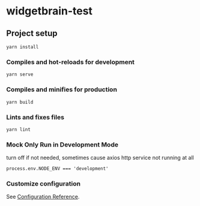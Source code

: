 # widgetbrain-test

## Project setup
```
yarn install
```

### Compiles and hot-reloads for development
```
yarn serve
```

### Compiles and minifies for production
```
yarn build
```

### Lints and fixes files
```
yarn lint
```

### Mock Only Run in Development Mode
turn off if not needed, sometimes cause axios http service not running at all
```
process.env.NODE_ENV === 'development'
```

### Customize configuration
See [Configuration Reference](https://cli.vuejs.org/config/).
